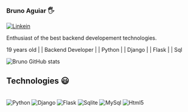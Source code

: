 ### Bruno Aguiar 🖐️

[![Linkein](https://img.shields.io/badge/LinkedIn-0077B5?style=for-the-badge&logo=linkedin&logoColor=white)](https://www.linkedin.com/in/bruno-a-almeida-a502711a3/)

Enthusiast of the best backend developement technologies.

19 years old | | Backend Developer | | Python | | Django | | Flask | | Sql

![Bruno GitHub stats](https://github-readme-stats.vercel.app/api?username=BrunoAguiar-A&show_icons=true&theme=dark)


## Technologies 😃

<div style ="display: inline_block;"><br/>
    <img align="center" alt="Python" src="https://img.shields.io/badge/Python-3776AB?style=for-the-badge&logo=python&logoColor=white"/>
    <img align="center" alt="Django" src="https://img.shields.io/badge/Django-092E20?style=for-the-badge&logo=django&logoColor=white"/>
    <img align="center" alt="Flask" src="https://img.shields.io/badge/Flask-000000?style=for-the-badge&logo=flask&logoColor=white"/>
    <img align="center" alt="Sqlite"src="https://img.shields.io/badge/SQLite-07405E?style=for-the-badge&logo=sqlite&logoColor=white"/>
    <img align="center" alt="MySql" src="https://img.shields.io/badge/MySQL-00000F?style=for-the-badge&logo=mysql&logoColor=white"/>
    <img align="center" alt="Html5 "src="https://img.shields.io/badge/HTML5-E34F26?style=for-the-badge&logo=html5&logoColor=white"/>
</div>
